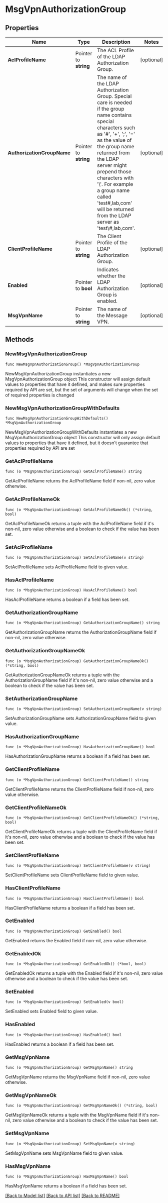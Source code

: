 # MsgVpnAuthorizationGroup

## Properties

Name | Type | Description | Notes
------------ | ------------- | ------------- | -------------
**AclProfileName** | Pointer to **string** | The ACL Profile of the LDAP Authorization Group. | [optional] 
**AuthorizationGroupName** | Pointer to **string** | The name of the LDAP Authorization Group. Special care is needed if the group name contains special characters such as &#39;#&#39;, &#39;+&#39;, &#39;;&#39;, &#39;&#x3D;&#39; as the value of the group name returned from the LDAP server might prepend those characters with &#39;\\&#39;. For example a group name called &#39;test#,lab,com&#39; will be returned from the LDAP server as &#39;test\\#,lab,com&#39;. | [optional] 
**ClientProfileName** | Pointer to **string** | The Client Profile of the LDAP Authorization Group. | [optional] 
**Enabled** | Pointer to **bool** | Indicates whether the LDAP Authorization Group is enabled. | [optional] 
**MsgVpnName** | Pointer to **string** | The name of the Message VPN. | [optional] 

## Methods

### NewMsgVpnAuthorizationGroup

`func NewMsgVpnAuthorizationGroup() *MsgVpnAuthorizationGroup`

NewMsgVpnAuthorizationGroup instantiates a new MsgVpnAuthorizationGroup object
This constructor will assign default values to properties that have it defined,
and makes sure properties required by API are set, but the set of arguments
will change when the set of required properties is changed

### NewMsgVpnAuthorizationGroupWithDefaults

`func NewMsgVpnAuthorizationGroupWithDefaults() *MsgVpnAuthorizationGroup`

NewMsgVpnAuthorizationGroupWithDefaults instantiates a new MsgVpnAuthorizationGroup object
This constructor will only assign default values to properties that have it defined,
but it doesn't guarantee that properties required by API are set

### GetAclProfileName

`func (o *MsgVpnAuthorizationGroup) GetAclProfileName() string`

GetAclProfileName returns the AclProfileName field if non-nil, zero value otherwise.

### GetAclProfileNameOk

`func (o *MsgVpnAuthorizationGroup) GetAclProfileNameOk() (*string, bool)`

GetAclProfileNameOk returns a tuple with the AclProfileName field if it's non-nil, zero value otherwise
and a boolean to check if the value has been set.

### SetAclProfileName

`func (o *MsgVpnAuthorizationGroup) SetAclProfileName(v string)`

SetAclProfileName sets AclProfileName field to given value.

### HasAclProfileName

`func (o *MsgVpnAuthorizationGroup) HasAclProfileName() bool`

HasAclProfileName returns a boolean if a field has been set.

### GetAuthorizationGroupName

`func (o *MsgVpnAuthorizationGroup) GetAuthorizationGroupName() string`

GetAuthorizationGroupName returns the AuthorizationGroupName field if non-nil, zero value otherwise.

### GetAuthorizationGroupNameOk

`func (o *MsgVpnAuthorizationGroup) GetAuthorizationGroupNameOk() (*string, bool)`

GetAuthorizationGroupNameOk returns a tuple with the AuthorizationGroupName field if it's non-nil, zero value otherwise
and a boolean to check if the value has been set.

### SetAuthorizationGroupName

`func (o *MsgVpnAuthorizationGroup) SetAuthorizationGroupName(v string)`

SetAuthorizationGroupName sets AuthorizationGroupName field to given value.

### HasAuthorizationGroupName

`func (o *MsgVpnAuthorizationGroup) HasAuthorizationGroupName() bool`

HasAuthorizationGroupName returns a boolean if a field has been set.

### GetClientProfileName

`func (o *MsgVpnAuthorizationGroup) GetClientProfileName() string`

GetClientProfileName returns the ClientProfileName field if non-nil, zero value otherwise.

### GetClientProfileNameOk

`func (o *MsgVpnAuthorizationGroup) GetClientProfileNameOk() (*string, bool)`

GetClientProfileNameOk returns a tuple with the ClientProfileName field if it's non-nil, zero value otherwise
and a boolean to check if the value has been set.

### SetClientProfileName

`func (o *MsgVpnAuthorizationGroup) SetClientProfileName(v string)`

SetClientProfileName sets ClientProfileName field to given value.

### HasClientProfileName

`func (o *MsgVpnAuthorizationGroup) HasClientProfileName() bool`

HasClientProfileName returns a boolean if a field has been set.

### GetEnabled

`func (o *MsgVpnAuthorizationGroup) GetEnabled() bool`

GetEnabled returns the Enabled field if non-nil, zero value otherwise.

### GetEnabledOk

`func (o *MsgVpnAuthorizationGroup) GetEnabledOk() (*bool, bool)`

GetEnabledOk returns a tuple with the Enabled field if it's non-nil, zero value otherwise
and a boolean to check if the value has been set.

### SetEnabled

`func (o *MsgVpnAuthorizationGroup) SetEnabled(v bool)`

SetEnabled sets Enabled field to given value.

### HasEnabled

`func (o *MsgVpnAuthorizationGroup) HasEnabled() bool`

HasEnabled returns a boolean if a field has been set.

### GetMsgVpnName

`func (o *MsgVpnAuthorizationGroup) GetMsgVpnName() string`

GetMsgVpnName returns the MsgVpnName field if non-nil, zero value otherwise.

### GetMsgVpnNameOk

`func (o *MsgVpnAuthorizationGroup) GetMsgVpnNameOk() (*string, bool)`

GetMsgVpnNameOk returns a tuple with the MsgVpnName field if it's non-nil, zero value otherwise
and a boolean to check if the value has been set.

### SetMsgVpnName

`func (o *MsgVpnAuthorizationGroup) SetMsgVpnName(v string)`

SetMsgVpnName sets MsgVpnName field to given value.

### HasMsgVpnName

`func (o *MsgVpnAuthorizationGroup) HasMsgVpnName() bool`

HasMsgVpnName returns a boolean if a field has been set.


[[Back to Model list]](../README.md#documentation-for-models) [[Back to API list]](../README.md#documentation-for-api-endpoints) [[Back to README]](../README.md)



